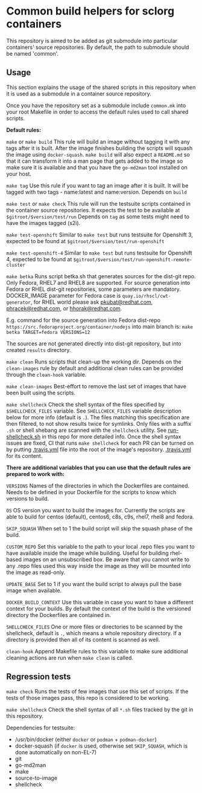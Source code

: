 Common build helpers for sclorg containers
==========================================

This repository is aimed to be added as git submodule into particular
containers' source repositories.  By default, the path to submodule should be
named 'common'.

Usage
-----

This section explains the usage of the shared scripts in this repository when
it is used as a submodule in a container source repository.

Once you have the repository set as a submodule include `common.mk` into your
root Makefile in order to access the default rules used to call shared scripts.

**Default rules:**

`make` or `make build`
This rule will build an image without tagging it with any tags after it is built.
After the image finishes building the scripts will squash the image using `docker-squash`.
`make build` will also expect a `README.md` so that it can transform it into
a man page that gets added to the image so make sure it is available and that
you have the `go-md2man` tool installed on your host.


`make tag`
Use this rule if you want to tag an image after it is built. It will be tagged with
two tags - name:latest and name:version.
Depends on `build`

`make test` or `make check`
This rule will run the testsuite scripts contained in the container source repositories.
It expects the test to be available at `$gitroot/$version/test/run`
Depends on `tag` as some tests might need to have the images tagged (s2i).

`make test-openshift`
Similar to `make test` but runs testsuite for Openshift 3, expected to be found at
`$gitroot/$version/test/run-openshift`

`make test-openshift-4`
Similar to `make test` but runs testsuite for Openshift 4, expected to be found at
`$gitroot/$version/test/run-openshift-remote-cluster`

`make betka`
Runs script betka.sh that generates sources for the dist-git repo. Only Fedora,
RHEL7 and RHEL8 are supported.
For source generation into Fedora or RHEL dist-git repositories,
some parameters are mandatory.
DOCKER_IMAGE parameter for Fedora case is `quay.io/rhscl/cwt-generator`,
for RHEL world please ask pkubat@redhat.com, phracek@redhat.com, or hhorak@redhat.com.

E.g. command for the source generation into Fedora dist-repo
`https://src.fedoraproject.org/container/nodejs` into main branch is:
`make betka TARGET=fedora VERSIONS=12`

The sources are not generated directly into dist-git repository,
but into created `results` directory.

`make clean`
Runs scripts that clean-up the working dir. Depends on the `clean-images` rule by default
and additional clean rules can be provided through the `clean-hook` variable.

`make clean-images`
Best-effort to remove the last set of images that have been built using the scripts.

`make shellcheck`
Check the shell syntax of the files specified by `$SHELLCHECK_FILES` variable.
See `SHELLCHECK_FILES` variable description below for more info (default is `.`).
The files matching this specification are then filtered, to not show results twice
for symlinks. Only files with a suffix `.sh` or shell shebang are scanned with
the `shellcheck` utility. See [run-shellcheck.sh](./run-shellcheck.sh) in this repo for more detailed info.
Once the shell syntax issues are fixed, CI that runs `make shellcheck` for each PR can be
turned on by putting [.travis.yml](.travis.yml) file into the root of the image's repository.
[.travis.yml](https://github.com/sclorg/container-common-scripts/blob/master/.travis.yml)
for its content.

**There are additional variables that you can use that the default rules are prepared to
work with:**

`VERSIONS`
Names of the directories in which the Dockerfiles are contained. Needs to be defined in your
Dockerfile for the scripts to know which versions to build.

`OS`
OS version you want to build the images for. Currently the scripts are able to build for
centos (default), centos6, c8s, c9s, rhel7, rhel8 and fedora.

`SKIP_SQUASH`
When set to 1 the build script will skip the squash phase of the build.

`CUSTOM_REPO`
Set this variable to the path to your local .repo files you want to have available inside
the image while building. Useful for building rhel-based images on an unsubscribed box.
Be aware that you cannot write to any .repo files used this way inside the image as they
will be mounted into the image as read-only.

`UPDATE_BASE`
Set to 1 if you want the build script to always pull the base image when available.

`DOCKER_BUILD_CONTEXT`
Use this variable in case you want to have a different context for your builds. By default
the context of the build is the versioned directory the Dockerfiles are contained in.

`SHELLCHECK_FILES`
One or more files or directories to be scanned by the shellcheck, default is `.`, which
means a whole repository directory. If a directory is provided then all of its content
is scanned as well.

`clean-hook`
Append Makefile rules to this variable to make sure additional cleaning actions are run
when `make clean` is called.

Regression tests
----------------

`make check`
Runs the tests of few images that use this set of scripts. If the tests of those
images pass, this repo is considered to be working.

`make shellcheck`
Check the shell syntax of all `*.sh` files tracked by the git in this repository.

Dependencies for testsuite:

- /usr/bin/docker (either `docker` or `podman` + `podman-docker`)
- docker-squash (if `docker` is used, otherwise set `SKIP_SQUASH`, which is done automatically on non-EL-7)
- git
- go-md2man
- make
- source-to-image
- shellcheck
